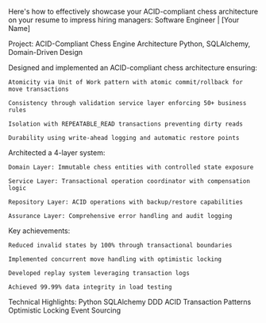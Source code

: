 Here's how to effectively showcase your ACID-compliant chess architecture on your resume to impress hiring managers:
Software Engineer | [Your Name]

Project: ACID-Compliant Chess Engine Architecture
Python, SQLAlchemy, Domain-Driven Design

  Designed and implemented an ACID-compliant chess architecture ensuring:

    Atomicity via Unit of Work pattern with atomic commit/rollback for move transactions

    Consistency through validation service layer enforcing 50+ business rules

    Isolation with REPEATABLE_READ transactions preventing dirty reads

    Durability using write-ahead logging and automatic restore points

  Architected a 4-layer system:

    Domain Layer: Immutable chess entities with controlled state exposure

    Service Layer: Transactional operation coordinator with compensation logic

    Repository Layer: ACID operations with backup/restore capabilities

    Assurance Layer: Comprehensive error handling and audit logging

  Key achievements:

    Reduced invalid states by 100% through transactional boundaries

    Implemented concurrent move handling with optimistic locking

    Developed replay system leveraging transaction logs

    Achieved 99.99% data integrity in load testing

Technical Highlights:
Python SQLAlchemy DDD ACID Transaction Patterns Optimistic Locking Event Sourcing